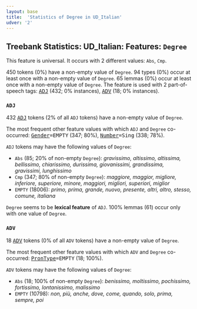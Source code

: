 ```yaml
---
layout: base
title:  'Statistics of Degree in UD_Italian'
udver: '2'
---
```


## Treebank Statistics: UD_Italian: Features: `Degree`

This feature is universal.
It occurs with 2 different values: `Abs`, `Cmp`.

450 tokens (0%) have a non-empty value of `Degree`.
94 types (0%) occur at least once with a non-empty value of `Degree`.
65 lemmas (0%) occur at least once with a non-empty value of `Degree`.
The feature is used with 2 part-of-speech tags: <tt><a href="it-pos-ADJ.html">ADJ</a></tt> (432; 0% instances), <tt><a href="it-pos-ADV.html">ADV</a></tt> (18; 0% instances).

### `ADJ`

432 <tt><a href="it-pos-ADJ.html">ADJ</a></tt> tokens (2% of all `ADJ` tokens) have a non-empty value of `Degree`.

The most frequent other feature values with which `ADJ` and `Degree` co-occurred: <tt><a href="it-feat-Gender.html">Gender</a></tt><tt>=EMPTY</tt> (347; 80%), <tt><a href="it-feat-Number.html">Number</a></tt><tt>=Sing</tt> (338; 78%).

`ADJ` tokens may have the following values of `Degree`:

* `Abs` (85; 20% of non-empty `Degree`): <em>gravissimo, altissimo, altissima, bellissimo, chiarissimo, durissima, giovanissimi, grandissima, gravissimi, lunghissimo</em>
* `Cmp` (347; 80% of non-empty `Degree`): <em>maggiore, maggior, migliore, inferiore, superiore, minore, maggiori, migliori, superiori, miglior</em>
* `EMPTY` (18006): <em>primo, prima, grande, nuovo, presente, altri, altro, stesso, comune, italiana</em>

`Degree` seems to be **lexical feature** of `ADJ`. 100% lemmas (61) occur only with one value of `Degree`.

### `ADV`

18 <tt><a href="it-pos-ADV.html">ADV</a></tt> tokens (0% of all `ADV` tokens) have a non-empty value of `Degree`.

The most frequent other feature values with which `ADV` and `Degree` co-occurred: <tt><a href="it-feat-PronType.html">PronType</a></tt><tt>=EMPTY</tt> (18; 100%).

`ADV` tokens may have the following values of `Degree`:

* `Abs` (18; 100% of non-empty `Degree`): <em>benissimo, moltissimo, pochissimo, fortissimo, lontanissimo, malissimo</em>
* `EMPTY` (10798): <em>non, più, anche, dove, come, quando, solo, prima, sempre, poi</em>

